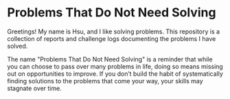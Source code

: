# Problems That Do Not Need Solving
Greetings! My name is Hsu, and I like solving problems. This repository is a collection of reports and challenge logs documenting the problems I have solved.

The name "Problems That Do Not Need Solving" is a reminder that while you can choose to pass over many problems in life, doing so means missing out on opportunities to improve. If you don’t build the habit of systematically finding solutions to the problems that come your way, your skills may stagnate over time.

